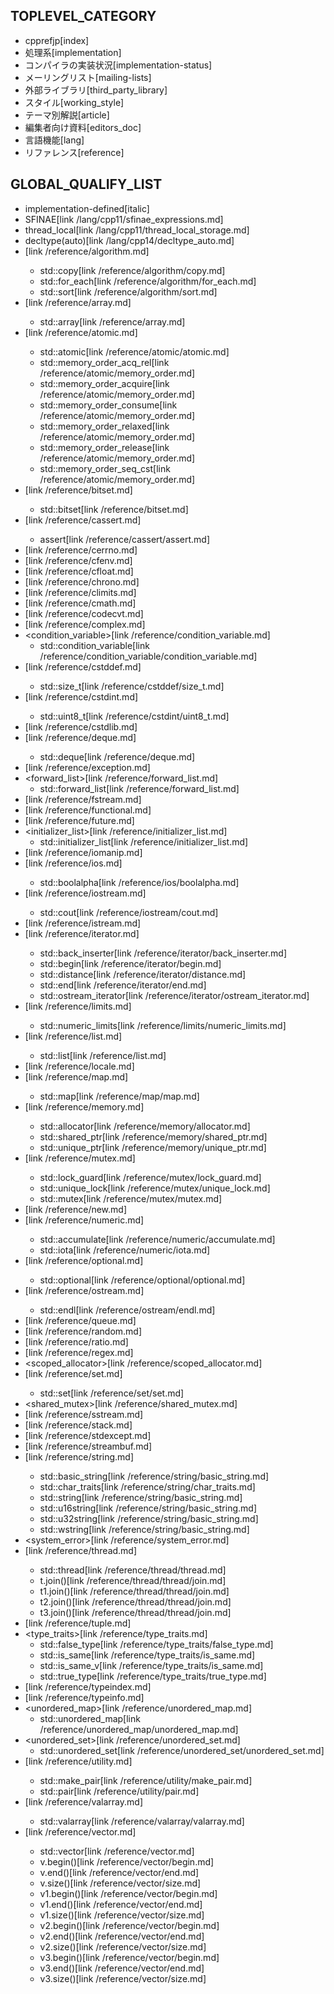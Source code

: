 ## TOPLEVEL_CATEGORY

* cpprefjp[index]
* 処理系[implementation]
* コンパイラの実装状況[implementation-status]
* メーリングリスト[mailing-lists]
* 外部ライブラリ[third_party_library]
* スタイル[working_style]
* テーマ別解説[article]
* 編集者向け資料[editors_doc]
* 言語機能[lang]
* リファレンス[reference]


## GLOBAL_QUALIFY_LIST

* implementation-defined[italic]
* SFINAE[link /lang/cpp11/sfinae_expressions.md]
* thread_local[link /lang/cpp11/thread_local_storage.md]
* decltype(auto)[link /lang/cpp14/decltype_auto.md]
* <algorithm>[link /reference/algorithm.md]
    * std::copy[link /reference/algorithm/copy.md]
    * std::for_each[link /reference/algorithm/for_each.md]
    * std::sort[link /reference/algorithm/sort.md]
* <array>[link /reference/array.md]
    * std::array[link /reference/array.md]
* <atomic>[link /reference/atomic.md]
    * std::atomic[link /reference/atomic/atomic.md]
    * std::memory_order_acq_rel[link /reference/atomic/memory_order.md]
    * std::memory_order_acquire[link /reference/atomic/memory_order.md]
    * std::memory_order_consume[link /reference/atomic/memory_order.md]
    * std::memory_order_relaxed[link /reference/atomic/memory_order.md]
    * std::memory_order_release[link /reference/atomic/memory_order.md]
    * std::memory_order_seq_cst[link /reference/atomic/memory_order.md]
* <bitset>[link /reference/bitset.md]
    * std::bitset[link /reference/bitset.md]
* <cassert>[link /reference/cassert.md]
    * assert[link /reference/cassert/assert.md]
* <cerrno>[link /reference/cerrno.md]
* <cfenv>[link /reference/cfenv.md]
* <cfloat>[link /reference/cfloat.md]
* <chrono>[link /reference/chrono.md]
* <climits>[link /reference/climits.md]
* <cmath>[link /reference/cmath.md]
* <codecvt>[link /reference/codecvt.md]
* <complex>[link /reference/complex.md]
* <condition_variable>[link /reference/condition_variable.md]
    * std::condition_variable[link /reference/condition_variable/condition_variable.md]
* <cstddef>[link /reference/cstddef.md]
    * std::size_t[link /reference/cstddef/size_t.md]
* <cstdint>[link /reference/cstdint.md]
    * std::uint8_t[link /reference/cstdint/uint8_t.md]
* <cstdlib>[link /reference/cstdlib.md]
* <deque>[link /reference/deque.md]
    * std::deque[link /reference/deque.md]
* <exception>[link /reference/exception.md]
* <forward_list>[link /reference/forward_list.md]
    * std::forward_list[link /reference/forward_list.md]
* <fstream>[link /reference/fstream.md]
* <functional>[link /reference/functional.md]
* <future>[link /reference/future.md]
* <initializer_list>[link /reference/initializer_list.md]
    * std::initializer_list[link /reference/initializer_list.md]
* <iomanip>[link /reference/iomanip.md]
* <ios>[link /reference/ios.md]
    * std::boolalpha[link /reference/ios/boolalpha.md]
* <iostream>[link /reference/iostream.md]
    * std::cout[link /reference/iostream/cout.md]
* <istream>[link /reference/istream.md]
* <iterator>[link /reference/iterator.md]
    * std::back_inserter[link /reference/iterator/back_inserter.md]
    * std::begin[link /reference/iterator/begin.md]
    * std::distance[link /reference/iterator/distance.md]
    * std::end[link /reference/iterator/end.md]
    * std::ostream_iterator[link /reference/iterator/ostream_iterator.md]
* <limits>[link /reference/limits.md]
    * std::numeric_limits[link /reference/limits/numeric_limits.md]
* <list>[link /reference/list.md]
    * std::list[link /reference/list.md]
* <locale>[link /reference/locale.md]
* <map>[link /reference/map.md]
    * std::map[link /reference/map/map.md]
* <memory>[link /reference/memory.md]
    * std::allocator[link /reference/memory/allocator.md]
    * std::shared_ptr[link /reference/memory/shared_ptr.md]
    * std::unique_ptr[link /reference/memory/unique_ptr.md]
* <mutex>[link /reference/mutex.md]
    * std::lock_guard[link /reference/mutex/lock_guard.md]
    * std::unique_lock[link /reference/mutex/unique_lock.md]
    * std::mutex[link /reference/mutex/mutex.md]
* <new>[link /reference/new.md]
* <numeric>[link /reference/numeric.md]
    * std::accumulate[link /reference/numeric/accumulate.md]
    * std::iota[link /reference/numeric/iota.md]
* <optional>[link /reference/optional.md]
    * std::optional[link /reference/optional/optional.md]
* <ostream>[link /reference/ostream.md]
    * std::endl[link /reference/ostream/endl.md]
* <queue>[link /reference/queue.md]
* <random>[link /reference/random.md]
* <ratio>[link /reference/ratio.md]
* <regex>[link /reference/regex.md]
* <scoped_allocator>[link /reference/scoped_allocator.md]
* <set>[link /reference/set.md]
    * std::set[link /reference/set/set.md]
* <shared_mutex>[link /reference/shared_mutex.md]
* <sstream>[link /reference/sstream.md]
* <stack>[link /reference/stack.md]
* <stdexcept>[link /reference/stdexcept.md]
* <streambuf>[link /reference/streambuf.md]
* <string>[link /reference/string.md]
    * std::basic_string[link /reference/string/basic_string.md]
    * std::char_traits[link /reference/string/char_traits.md]
    * std::string[link /reference/string/basic_string.md]
    * std::u16string[link /reference/string/basic_string.md]
    * std::u32string[link /reference/string/basic_string.md]
    * std::wstring[link /reference/string/basic_string.md]
* <system_error>[link /reference/system_error.md]
* <thread>[link /reference/thread.md]
    * std::thread[link /reference/thread/thread.md]
    * t.join()[link /reference/thread/thread/join.md]
    * t1.join()[link /reference/thread/thread/join.md]
    * t2.join()[link /reference/thread/thread/join.md]
    * t3.join()[link /reference/thread/thread/join.md]
* <tuple>[link /reference/tuple.md]
* <type_traits>[link /reference/type_traits.md]
    * std::false_type[link /reference/type_traits/false_type.md]
    * std::is_same[link /reference/type_traits/is_same.md]
    * std::is_same_v[link /reference/type_traits/is_same.md]
    * std::true_type[link /reference/type_traits/true_type.md]
* <typeindex>[link /reference/typeindex.md]
* <typeinfo>[link /reference/typeinfo.md]
* <unordered_map>[link /reference/unordered_map.md]
    * std::unordered_map[link /reference/unordered_map/unordered_map.md]
* <unordered_set>[link /reference/unordered_set.md]
    * std::unordered_set[link /reference/unordered_set/unordered_set.md]
* <utility>[link /reference/utility.md]
    * std::make_pair[link /reference/utility/make_pair.md]
    * std::pair[link /reference/utility/pair.md]
* <valarray>[link /reference/valarray.md]
    * std::valarray[link /reference/valarray/valarray.md]
* <vector>[link /reference/vector.md]
    * std::vector[link /reference/vector.md]
    * v.begin()[link /reference/vector/begin.md]
    * v.end()[link /reference/vector/end.md]
    * v.size()[link /reference/vector/size.md]
    * v1.begin()[link /reference/vector/begin.md]
    * v1.end()[link /reference/vector/end.md]
    * v1.size()[link /reference/vector/size.md]
    * v2.begin()[link /reference/vector/begin.md]
    * v2.end()[link /reference/vector/end.md]
    * v2.size()[link /reference/vector/size.md]
    * v3.begin()[link /reference/vector/begin.md]
    * v3.end()[link /reference/vector/end.md]
    * v3.size()[link /reference/vector/size.md]

